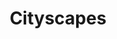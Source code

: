 ---
title: Cityscapes
description: Urban landscapes and city life captured from unique perspectives.
params:
  featured: true
resources: 
  - src: DSC_1577-Enhanced-NR.jpg
    params: 
      cover: true
  - src: DSC_1724.jpg
    title: Blue hours in London.
  - src: DSC_1745.jpg
    title: Blue hours in London.
  - src: DSC_1776.jpg
    title: Blue hours in London.
---